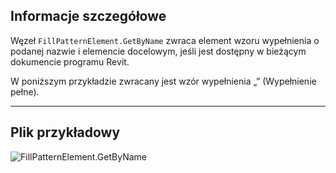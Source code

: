 ## Informacje szczegółowe
Węzeł `FillPatternElement.GetByName` zwraca element wzoru wypełnienia o podanej nazwie i elemencie docelowym, jeśli jest dostępny w bieżącym dokumencie programu Revit.

W poniższym przykładzie zwracany jest wzór wypełnienia „<Solid Fill>” (Wypełnienie pełne).
___
## Plik przykładowy

![FillPatternElement.GetByName](./Revit.Elements.FillPatternElement.GetByName_img.jpg)
